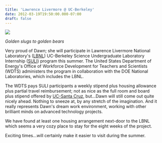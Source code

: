 ```yaml
---
title: 'Lawrence Livermore @ UC-Berkeley'
date: 2012-03-19T19:50:00.000-07:00
draft: false
---
```


[![](http://2.bp.blogspot.com/-gnra8WbRNdk/T2fsYvLOf5I/AAAAAAAAA_E/tDjUpQeX8CY/s1600/cal_plush.jpg)](http://2.bp.blogspot.com/-gnra8WbRNdk/T2fsYvLOf5I/AAAAAAAAA_E/tDjUpQeX8CY/s1600/cal_plush.jpg)

_Golden slugs to golden bears_

Very proud of Dawn; she will participate in Lawrence Livermore National Laboratory's ([LBNL](http://www.lbl.gov/)) UC-Berkeley Science Undergraduate Laboratory Internship ([SULI](http://csee.lbl.gov/Programs/SULI/index.html)) program this summer. The United States Department of Energy's Office of Workforce Development for Teachers and Scientists (WDTS) administers the program in collaboration with the DOE National Laboratories, which includes the LBNL.  
  
The WDTS pays SULI participants a weekly stipend plus housing allowance plus partial travel reimbursement; not as nice as the full room and board plus stipend offered by [UC-Santa Cruz](http://schultkl.blogspot.com/2012/03/uc-santa-cruz-summer-logistics.html), but...Dawn will still come out quite nicely ahead. Nothing to sneeze at, by any stretch of the imagination. And it really represents Dawn's dream work environment, working with other brilliant minds on advanced technology projects.  
  
We have found at least one housing arrangement next-door to the LBNL which seems a very cozy place to stay for the eight weeks of the project.  
  
Exciting times...will certainly make it easier to visit during the summer.